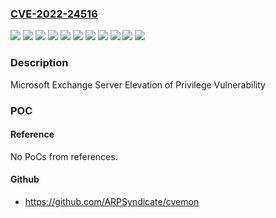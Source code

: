 ### [CVE-2022-24516](https://cve.mitre.org/cgi-bin/cvename.cgi?name=CVE-2022-24516)
![](https://img.shields.io/static/v1?label=Product&message=Microsoft%20Exchange%20Server%202013%20Cumulative%20Update%2023&color=blue)
![](https://img.shields.io/static/v1?label=Product&message=Microsoft%20Exchange%20Server%202016%20Cumulative%20Update%2023&color=blue)
![](https://img.shields.io/static/v1?label=Product&message=Microsoft%20Exchange%20Server%202019%20Cumulative%20Update%2011&color=blue)
![](https://img.shields.io/static/v1?label=Product&message=Microsoft%20Exchange%20Server%202019%20Cumulative%20Update%2012&color=blue)
![](https://img.shields.io/static/v1?label=Product&message=Microsoft%20Exchange%20Server&color=blue)
![](https://img.shields.io/static/v1?label=Version&message=15.0.0%3C%2015.01.2375.032%20&color=brighgreen)
![](https://img.shields.io/static/v1?label=Version&message=15.00.0%3C%2015.00.1497.042%20&color=brighgreen)
![](https://img.shields.io/static/v1?label=Version&message=15.01.0%3C%2015.01.2507.013%20&color=brighgreen)
![](https://img.shields.io/static/v1?label=Version&message=15.02.0%3C%2015.02.0986.030%20&color=brighgreen)
![](https://img.shields.io/static/v1?label=Version&message=15.02.0%3C%2015.02.1118.015%20&color=brighgreen)
![](https://img.shields.io/static/v1?label=Vulnerability&message=Elevation%20of%20Privilege&color=brighgreen)

### Description

Microsoft Exchange Server Elevation of Privilege Vulnerability

### POC

#### Reference
No PoCs from references.

#### Github
- https://github.com/ARPSyndicate/cvemon

